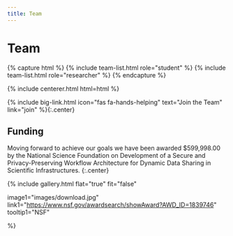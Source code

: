 ```yaml
---
title: Team
---
```


# <i class="fas fa-users"></i>Team

<!-- section break -->

{% capture html %}
{% include team-list.html role="student" %}
{% include team-list.html role="researcher" %}
{% endcapture %}

{% include centerer.html html=html %}

<!-- section break -->

{%
  include big-link.html
  icon="fas fa-hands-helping"
  text="Join the Team"
  link="join"
%}{:.center}

<!-- section break -->

## Funding
Moving forward to achieve our goals we have been awarded $599,998.00 by the National Science Foundation on  Development of a Secure and Privacy-Preserving Workflow Architecture for Dynamic Data Sharing in Scientific Infrastructures.
{:.center}

{%
  include gallery.html
  flat="true"
  fit="false"

  image1="images/download.jpg"
  link1="https://www.nsf.gov/awardsearch/showAward?AWD_ID=1839746"
  tooltip1="NSF"

  
%}
